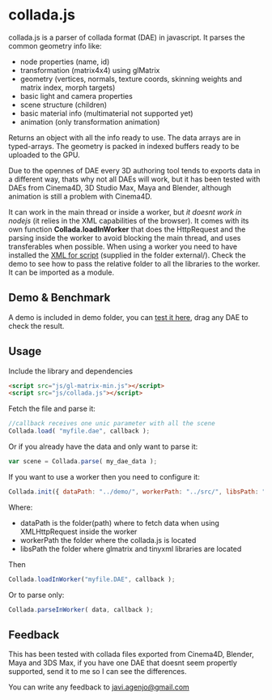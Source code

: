 collada.js
==================

collada.js is a parser of collada format (DAE) in javascript. It parses the common geometry info like:

 * node properties (name, id)
 * transformation (matrix4x4) using glMatrix
 * geometry (vertices, normals, texture coords, skinning weights and matrix index, morph targets)
 * basic light and camera properties
 * scene structure (children)
 * basic material info (multimaterial not supported yet)
 * animation (only transformation animation)

Returns an object with all the info ready to use. The data arrays are in typed-arrays. The geometry is packed in indexed buffers ready to be uploaded to the GPU.

Due to the opennes of DAE every 3D authoring tool tends to exports data in a different way, thats why not all DAEs will work, but it has been tested with DAEs from Cinema4D, 3D Studio Max, Maya and Blender, although animation is still a problem with Cinema4D.

It can work in the main thread or inside a worker, but *it doesnt work in nodejs* (it relies in the XML capabilities of the browser).
It comes with its own function **Collada.loadInWorker** that does the HttpRequest and the parsing inside the worker to avoid blocking the main thread, and uses transferables when possible.
When using a worker you need to have installed the [XML for script](http://xmljs.sourceforge.net/) (supplied in the folder external/). Check the demo to see how to pass the relative folder to all the libraries to the worker.
It can be imported as a module.

Demo & Benchmark
-----------------
A demo is included in demo folder, you can [test it here](http://tamats.com/projects/collada/demo), drag any DAE to check the result.

Usage
-----

Include the library and dependencies
```html
<script src="js/gl-matrix-min.js"></script>
<script src="js/collada.js"></script>
```

Fetch the file and parse it:
```js
//callback receives one unic parameter with all the scene
Collada.load( "myfile.dae", callback ); 
```

Or if you already have the data and only want to parse it:
```js
var scene = Collada.parse( my_dae_data );
```


If you want to use a worker then you need to configure it:
```js
Collada.init({ dataPath: "../demo/", workerPath: "../src/", libsPath: "../external/" });
```

Where:
 * dataPath is the folder(path) where to fetch data when using XMLHttpRequest inside the worker
 * workerPath the folder where the collada.js is located
 * libsPath the folder where glmatrix and tinyxml libraries are located

Then
```js
Collada.loadInWorker("myfile.DAE", callback );
```

Or to parse only:
```js
Collada.parseInWorker( data, callback );
```


Feedback
--------

This has been tested with collada files exported from Cinema4D, Blender, Maya and 3DS Max, if you have one DAE that doesnt seem propertly supported, send it to me so I can see the differences.

You can write any feedback to javi.agenjo@gmail.com
